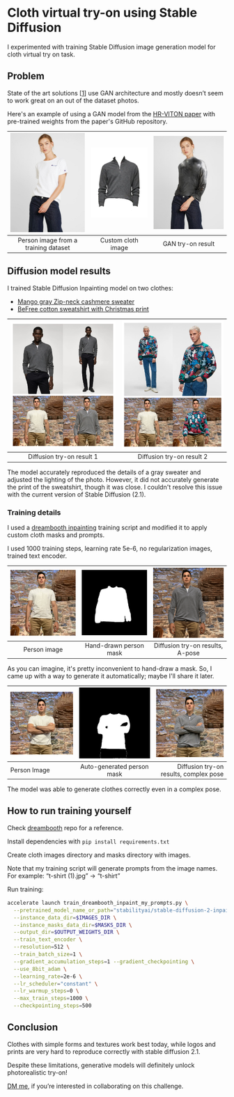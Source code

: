 # Cloth virtual try-on using Stable Diffusion

I experimented with training Stable Diffusion image generation model for cloth virtual try on task.

## Problem

State of the art solutions [[1](https://paperswithcode.com/task/virtual-try-on)] use GAN architecture and mostly doesn’t seem to work great on an out of the dataset photos.

Here's an example of using a GAN model from the [HR-VITON paper](https://paperswithcode.com/paper/high-resolution-virtual-try-on-with) with pre-trained weights from the paper's GitHub repository.

| ![Person image from a training dataset](readme_imgs/IMAGE_2023-02-17_125128.jpg)   |      ![Custom cloth image](readme_imgs/IMAGE_2023-02-17_125150.jpg)      |  ![GAN try-on result](readme_imgs/IMAGE_2023-02-17_125153.jpg) |
|:----------:|:-------------:|:------:|
| Person image from a training dataset |  Custom cloth image | GAN try-on result |

## Diffusion model results

I trained Stable Diffusion Inpainting model on two clothes:

- [Mango gray Zip-neck cashmere sweater](https://shop.mango.com/gb/men/cardigans-and-sweaters-sweaters/zip-neck-cashmere-sweater_47000550.html?c=95)
- [BeFree cotton sweatshirt with Christmas print](https://befree.ru/zhenskaya/product/2249207952$D/121)

| ![Diffusion try-on result 1](readme_imgs/showcase_1_(1).jpg)   |      ![Diffusion try-on result 2](readme_imgs/showcase_2.jpg)      |
|:----------:|:-------------:|
| Diffusion try-on result 1 |  Diffusion try-on result 2 |

The model accurately reproduced the details of a gray sweater and adjusted the lighting of the photo. However, it did not accurately generate the print of the sweatshirt, though it was close. I couldn't resolve this issue with the current version of Stable Diffusion (2.1).

### Training details

I used a [dreambooth inpainting](https://github.com/huggingface/diffusers/tree/main/examples/research_projects/dreambooth_inpaint) training script and modified it to apply custom cloth masks and prompts. 

I used 1000 training steps, learning rate 5e-6, no regularization images, trained text encoder. 

| ![Person image](readme_imgs/1_1024_(3).jpg)   |      ![Hand-drawn person mask](readme_imgs/1_1024_mask_(1).jpg)      |  ![Diffusion try-on results, A-pose](readme_imgs/v12_50_inf_steps_pose1-min_(1).png) |
|:----------:|:-------------:|:------:|
| Person image |  Hand-drawn person mask | Diffusion try-on results, A-pose |

As you can imagine, it's pretty inconvenient to hand-draw a mask. So, I came up with a way to generate it automatically; maybe I'll share it later.

| ![Person Image](readme_imgs/IMAGE_2023-02-17_131011.jpg)   |      ![Auto-generated person mask](readme_imgs/2_1024_auto_mask_(2).jpg)      |  ![Diffusion try-on results, complex pose](readme_imgs/2_hand_drawn_mask_1.jpg) |
|----------|:-------------:|------:|
| Person Image |  Auto-generated person mask | Diffusion try-on results, complex pose |

The model was able to generate clothes correctly even in a complex pose. 

## How to run training yourself

Check [dreambooth](https://github.com/huggingface/diffusers/tree/main/examples/research_projects/dreambooth_inpaint) repo for a reference. 

Install dependencies with `pip install requirements.txt`

Create cloth images directory and masks directory with images.  

Note that my training script will generate prompts from the image names. 
For example: “t-shirt (1).jpg” → “t-shirt”

Run training:

```bash
accelerate launch train_dreambooth_inpaint_my_prompts.py \
  --pretrained_model_name_or_path="stabilityai/stable-diffusion-2-inpainting"  \
  --instance_data_dir=$IMAGES_DIR \
  --instance_masks_data_dir=$MASKS_DIR \
  --output_dir=$OUTPUT_WEIGHTS_DIR \
  --train_text_encoder \
  --resolution=512 \
  --train_batch_size=1 \
  --gradient_accumulation_steps=1 --gradient_checkpointing \
  --use_8bit_adam \
  --learning_rate=2e-6 \
  --lr_scheduler="constant" \
  --lr_warmup_steps=0 \
  --max_train_steps=1000 \
  --checkpointing_steps=500
```

## Conclusion

Clothes with simple forms and textures work best today, while logos and prints are very hard to reproduce correctly with stable diffusion 2.1.

Despite these limitations, generative models will definitely unlock photorealistic try-on! 

[DM me](https://twitter.com/LiderAlexandr), if you’re interested in collaborating on this challenge.
